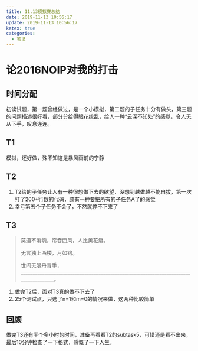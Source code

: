 ```yaml
---
title: 11.13模拟赛总结
date: 2019-11-13 10:56:17
update: 2019-11-13 10:56:17
katex: true
categories:
  - 笔记
---
```


# 论2016NOIP对我的打击

## 时间分配

初读试题，第一题曾经做过，是一个小模拟，第二题的子任务十分有做头，第三题的问题描述很好看，部分分给得眼花缭乱，给人一种“云深不知处”的感觉，令人无从下手，叹息连连。

## T1

模拟，还好做，殊不知这是暴风雨前的宁静

## T2

1. T2给的子任务让人有一种很想做下去的欲望，没想到越做越不能自拔，第一次打了200+行数的代码，颇有一种要把所有的子任务A了的感觉
2. 幸亏第五个子任务不会了，不然就停不下来了

## T3

> 莫道不消魂，帘卷西风，人比黄花瘦。
>
> 无言独上西楼，月如钩。
>
> 世间无限丹青手，______________________________________________________________________________________。

1. 做完T2后，面对T3真的做不下去了
2. 25个测试点，只选了n=1和m=0的情况来做，这两种比较简单

## 回顾

做完T3还有半个多小时的时间，准备再看看T2的subtask5，可惜还是看不出来，最后10分钟检查了一下格式，感慨了一下人生。

